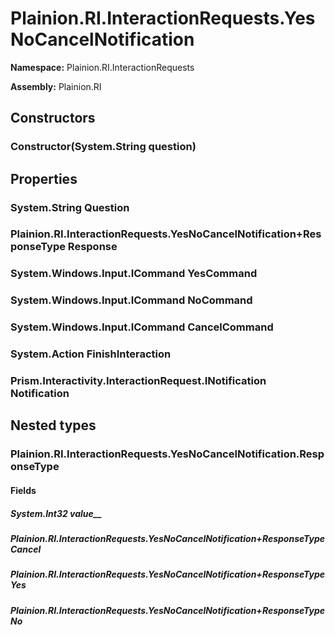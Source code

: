 
# Plainion.RI.InteractionRequests.YesNoCancelNotification

**Namespace:** Plainion.RI.InteractionRequests

**Assembly:** Plainion.RI


## Constructors

### Constructor(System.String question)


## Properties

### System.String Question

### Plainion.RI.InteractionRequests.YesNoCancelNotification+ResponseType Response

### System.Windows.Input.ICommand YesCommand

### System.Windows.Input.ICommand NoCommand

### System.Windows.Input.ICommand CancelCommand

### System.Action FinishInteraction

### Prism.Interactivity.InteractionRequest.INotification Notification


## Nested types

### Plainion.RI.InteractionRequests.YesNoCancelNotification.ResponseType


#### Fields

##### System.Int32 value__

##### Plainion.RI.InteractionRequests.YesNoCancelNotification+ResponseType Cancel

##### Plainion.RI.InteractionRequests.YesNoCancelNotification+ResponseType Yes

##### Plainion.RI.InteractionRequests.YesNoCancelNotification+ResponseType No
